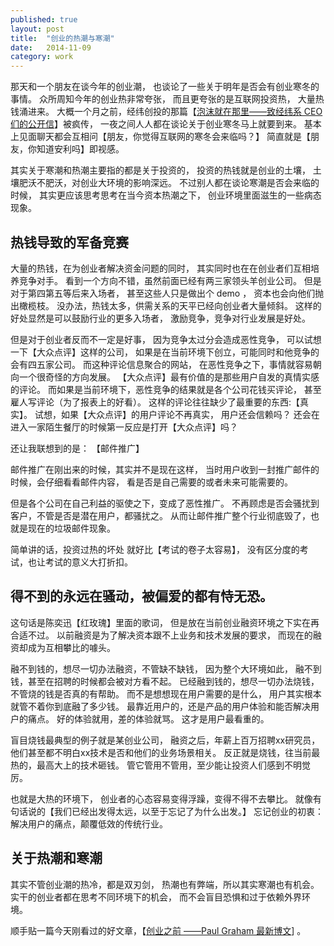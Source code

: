 ```yaml
---
published: true
layout: post
title:  "创业的热潮与寒潮"
date:   2014-11-09
category: work
---
```


那天和一个朋友在谈今年的创业潮，
也谈论了一些关于明年是否会有创业寒冬的事情。
众所周知今年的创业热非常夸张，
而且更夸张的是互联网投资热，
大量热钱涌进来。
大概一个月之前，经纬创投的那篇【[泡沫就在那里——致经纬系 CEO 们的公开信]】被疯传，
一夜之间人人都在谈论关于创业寒冬马上就要到来。
基本上见面聊天都会互相问【朋友，你觉得互联网的寒冬会来临吗？】
简直就是【朋友，你知道安利吗】即视感。

其实关于寒潮和热潮主要指的都是关于投资的，
投资的热钱就是创业的土壤，
土壤肥沃不肥沃，对创业大环境的影响深远。
不过别人都在谈论寒潮是否会来临的时候，
其实更应该思考思考在当今资本热潮之下，
创业环境里面滋生的一些病态现象。

## 热钱导致的军备竞赛

大量的热钱，在为创业者解决资金问题的同时，
其实同时也在在创业者们互相培养竞争对手。
看到一个方向不错，虽然前面已经有两三家领头羊创业公司。
但是对于第四第五等后来入场者，
甚至这些人只是做出个 demo ，
资本也会向他们抛出橄榄枝。
没办法，热钱太多，供需关系的天平已经向创业者大量倾斜。
这样的好处显然是可以鼓励行业的更多入场者，
激励竞争，竞争对行业发展是好处。

但是对于创业者反而不一定是好事，
因为竞争太过分会造成恶性竞争，
可以试想一下【大众点评】这样的公司，
如果是在当前环境下创立，可能同时和他竞争的会有四五家公司。
而这种评论信息聚合的网站，
在恶性竞争之下，事情就容易朝向一个很奇怪的方向发展。
【大众点评】最有价值的是那些用户自发的真情实感的评论。
而如果是当前环境下，恶性竞争的结果就是各个公司花钱买评论，
甚至雇人写评论（为了报表上的好看）。
这样的评论往往缺少了最重要的东西:【真实】。
试想，如果【大众点评】的用户评论不再真实，
用户还会信赖吗？
还会在进入一家陌生餐厅的时候第一反应是打开【大众点评】吗？

还让我联想到的是： 【邮件推广】

邮件推广在刚出来的时候，其实并不是现在这样，
当时用户收到一封推广邮件的时候，会仔细看看邮件内容，
看是否是自己需要的或者未来可能需要的。

但是各个公司在自己利益的驱使之下，变成了恶性推广。
不再顾虑是否会骚扰到客户，不管是否是潜在用户，都骚扰之。
从而让邮件推广整个行业彻底毁了，也就是现在的垃圾邮件现象。

简单讲的话，投资过热的坏处 就好比【考试的卷子太容易】，
没有区分度的考试，也让考试的意义大打折扣。

## 得不到的永远在骚动，被偏爱的都有恃无恐。

这句话是陈奕迅【红玫瑰】里面的歌词，
但是放在当前创业融资环境之下实在再合适不过。
以前融资是为了解决资本跟不上业务和技术发展的要求，
而现在的融资却成为互相攀比的噱头。

融不到钱的，想尽一切办法融资，不管缺不缺钱，
因为整个大环境如此，
融不到钱，甚至在招聘的时候都会被对方看不起。
已经融到钱的，想尽一切办法烧钱，不管烧的钱是否真的有帮助。
而不是想想现在用户需要的是什么，
用户其实根本就管不着你到底融了多少钱。
最靠近用户的，还是产品的用户体验和能否解决用户的痛点。
好的体验就用，差的体验就骂。
这才是用户最看重的。

盲目烧钱最典型的例子就是某创业公司，
融资之后，年薪上百万招聘xx研究员，
他们甚至都不明白xx技术是否和他们的业务场景相关。
反正就是烧钱，往当前最热的，最高大上的技术砸钱。
管它管用不管用，至少能让投资人们感到不明觉厉。

也就是大热的环境下，
创业者的心态容易变得浮躁，变得不得不去攀比。
就像有句话说的【我们已经出发得太远，以至于忘记了为什么出发。】
忘记创业的初衷：解决用户的痛点，颠覆低效的传统行业。

## 关于热潮和寒潮

其实不管创业潮的热冷，都是双刃剑，
热潮也有弊端，所以其实寒潮也有机会。
实干的创业者都在思考不同环境下的机会，
而不会盲目恐惧和过于依赖外界环境。

顺手贴一篇今天刚看过的好文章，【[创业之前 ——Paul Graham 最新博文]] 。

[创业之前 ——Paul Graham 最新博文]:http://blog.csdn.net/lzw_java/article/details/40968199
[泡沫就在那里——致经纬系 CEO 们的公开信]:http://www.huxiu.com/article/43187/1.html
